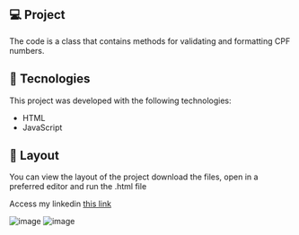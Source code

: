 
## 💻 Project

The code is a class that contains methods for validating and formatting CPF numbers.

## 🚀 Tecnologies

This project was developed with the following technologies:

- HTML
- JavaScript




## 🔖 Layout

You can view the layout of the project download the files, open in a preferred editor and run the .html file


Access my linkedin [this link](https://www.linkedin.com/in/gianmanzo/)

  ![image](https://user-images.githubusercontent.com/89868792/173904722-da2dfd21-61a6-4a56-8d62-c2bb8ed054ce.png)
  ![image](https://user-images.githubusercontent.com/89868792/173904865-ef51b5dd-d61e-4d6f-98f2-8e881f02cfce.png)



